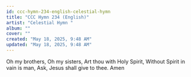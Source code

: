 ```yaml
---
id: ccc-hymn-234-english-celestial-hymn
title: "CCC Hymn 234 (English)"
artist: "Celestial Hymn "
album: ""
cover: ""
created: "May 18, 2025, 9:48 AM"
updated: "May 18, 2025, 9:48 AM"
---
```


Oh my brothers,
Oh my sisters,
Art thou with Holy Spirit,
Without Spirit in vain is man,
Ask, Jesus shall give to thee.
Amen